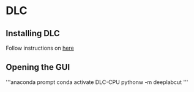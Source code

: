 # DLC
## Installing DLC
Follow instructions on [here](https://github.com/DeepLabCut/DeepLabCut/blob/master/docs/installation.md)

## Opening the GUI
'''anaconda prompt
conda activate DLC-CPU
pythonw -m deeplabcut
'''
